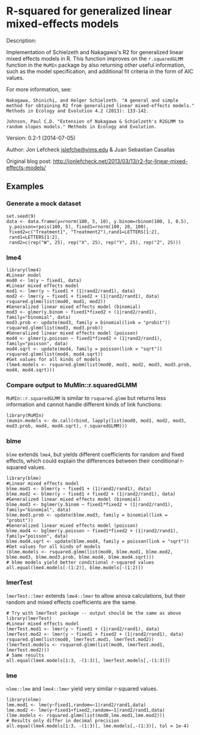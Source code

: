 # R-squared for generalized linear mixed-effects models

Description: 

Implementation of Schielzeth and Nakagawa's R2 for generalized linear mixed effects models in R. This function improves on the `r.squaredGLMM` function in the `MuMIn` package by also returning other useful information, such as the model specification, and additional fit criteria in the form of AIC values.

For more information, see: 

    Nakagawa, Shinichi, and Holger Schielzeth. "A general and simple method for obtaining R2 from generalized linear mixed‐effects models." Methods in Ecology and Evolution 4.2 (2013): 133-142.
    
    Johnson, Paul C.D. "Extension of Nakagawa & Schielzeth's R2GLMM to random slopes models." Methods in Ecology and Evolution.

Version: 0.2-1 (2014-07-05)

Author: Jon Lefcheck <jslefche@vims.edu> & Juan Sebastian Casallas

Original blog post: http://jonlefcheck.net/2013/03/13/r2-for-linear-mixed-effects-models/


## Examples

### Generate a mock dataset

```
set.seed(9)
data <- data.frame(y=rnorm(100, 5, 10), y.binom=rbinom(100, 1, 0.5),
 y.poisson=rpois(100, 5), fixed1=rnorm(100, 20, 100),
 fixed2=c("Treatment1", "Treatment2"),rand1=LETTERS[1:2],
 rand1=LETTERS[1:2],
 rand2=c(rep("W", 25), rep("X", 25), rep("Y", 25), rep("Z", 25)))
```

### lme4
```
library(lme4)
#Linear model
mod0 <- lm(y ~ fixed1, data)
#Linear mixed effects model
mod1 <- lmer(y ~ fixed1 + (1|rand2/rand1), data)
mod2 <- lmer(y ~ fixed1 + fixed2 + (1|rand2/rand1), data)
rsquared.glmm(list(mod0, mod1, mod2))
#Generalized linear mixed effects model (binomial)
mod3 <- glmer(y.binom ~ fixed1*fixed2 + (1|rand2/rand1), family="binomial", data)
mod3.prob <- update(mod3, family = binomial(link = "probit"))
rsquared.glmm(list(mod3, mod3.prob))
#Generalized linear mixed effects model (poisson)
mod4 <- glmer(y.poisson ~ fixed1*fixed2 + (1|rand2/rand1), family="poisson", data)
mod4.sqrt <- update(mod4, family = poisson(link = "sqrt"))
rsquared.glmm(list(mod4, mod4.sqrt))
#Get values for all kinds of models
(lme4.models <- rsquared.glmm(list(mod0, mod1, mod2, mod3, mod3.prob, mod4, mod4.sqrt)))
```
### Compare output to MuMIn::r.squaredGLMM

`MuMIn::r.squaredGLMM` is similar to `rsquared.glmm` but returns less information and cannot handle different kinds of link functions:
```
library(MuMIn)
(mumin.models <- do.call(rbind, lapply(list(mod0, mod1, mod2, mod3, mod3.prob, mod4, mod4.sqrt), r.squaredGLMM)))
```

### blme

`blme` extends `lme4`, but yields different coefficients for random and fixed effects, which could explain the differences between their conditional r-squared values.

```
library(blme)
#Linear mixed effects model
blme.mod1 <- blmer(y ~ fixed1 + (1|rand2/rand1), data)
blme.mod2 <- blmer(y ~ fixed1 + fixed2 + (1|rand2/rand1), data)
#Generalized linear mixed effects model (binomial)
blme.mod3 <- bglmer(y.binom ~ fixed1*fixed2 + (1|rand2/rand1), family="binomial", data)
blme.mod3.prob <- update(blme.mod3, family = binomial(link = "probit"))
#Generalized linear mixed effects model (poisson)
blme.mod4 <- bglmer(y.poisson ~ fixed1*fixed2 + (1|rand2/rand1), family="poisson", data)
blme.mod4.sqrt <- update(blme.mod4, family = poisson(link = "sqrt"))
#Get values for all kinds of models
(blme.models <- rsquared.glmm(list(mod0, blme.mod1, blme.mod2, blme.mod3, blme.mod3.prob, blme.mod4, blme.mod4.sqrt)))
# blme models yield better conditional r-squared values
all.equal(lme4.models[-(1:2)], blme.models[-(1:2)])
```

### lmerTest

`lmerTest::lmer` extends `lme4::lmer` to allow anova calculations, but their random and mixed effects coefficients are the same.

```
# Try with lmerTest package -- output should be the same as above
library(lmerTest)
#Linear mixed effects model
lmerTest.mod1 <- lmer(y ~ fixed1 + (1|rand2/rand1), data)
lmerTest.mod2 <- lmer(y ~ fixed1 + fixed2 + (1|rand2/rand1), data)
rsquared.glmm(list(mod0, lmerTest.mod1, lmerTest.mod2))
(lmerTest.models <- rsquared.glmm(list(mod0, lmerTest.mod1, lmerTest.mod2)))
# Same results
all.equal(lme4.models[1:3, -(1:3)], lmerTest.models[,-(1:3)])
```

### lme

`nlme::lme` and `lme4::lmer` yield very similar r-squared values.

```
library(nlme)
lme.mod1 <- lme(y~fixed1,random=~1|rand2/rand1,data)
lme.mod2 <- lme(y~fixed1+fixed2,random=~1|rand2/rand1,data)
(lme.models <- rsquared.glmm(list(mod0,lme.mod1,lme.mod2)))
# Results only differ in decimal precision
all.equal(lme4.models[1:3, -(1:3)], lme.models[,-(1:3)], tol = 1e-4)
```
